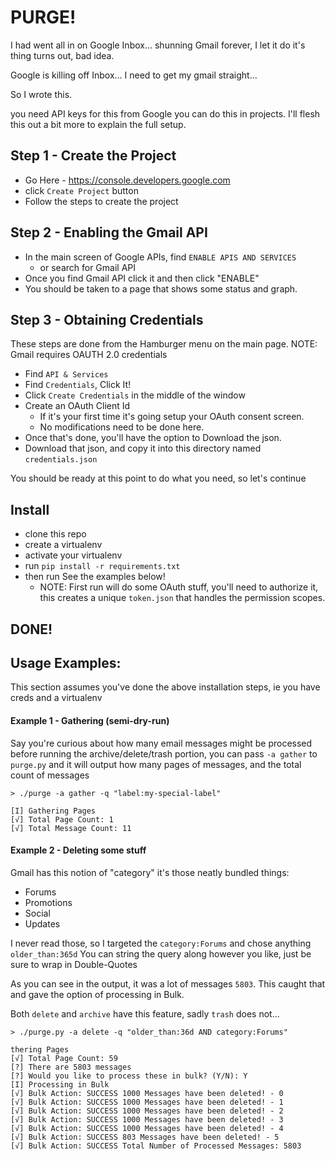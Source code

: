 # PURGE!

I had went all in on Google Inbox... shunning Gmail forever, I let it do it's thing
turns out, bad idea.

Google is killing off Inbox... I need to get my gmail straight...

So I wrote this.

you need API keys for this from Google you can do this in projects.
I'll flesh this out a bit more to explain the full setup.

## Step 1 - Create the Project
- Go Here - https://console.developers.google.com
- click `Create Project` button
- Follow the steps to create the project

## Step 2 - Enabling the Gmail API
- In the main screen of Google APIs, find `ENABLE APIS AND SERVICES`
  - or search for Gmail API
- Once you find Gmail API click it and then click "ENABLE"
- You should be taken to a page that shows some status and graph.

## Step 3 - Obtaining Credentials
These steps are done from the Hamburger menu on the main page.
NOTE: Gmail requires OAUTH 2.0 credentials
- Find `API & Services`
- Find `Credentials`, Click It!
- Click `Create Credentials` in the middle of the window
- Create an OAuth Client Id
  - If it's your first time it's going setup your OAuth consent screen.
  - No modifications need to be done here.
- Once that's done, you'll have the option to Download the json.
- Download that json, and copy it into this directory named `credentials.json`

You should be ready at this point to do what you need, so let's continue

## Install

- clone this repo
- create a virtualenv
- activate your virtualenv
- run `pip install -r requirements.txt`
- then run See the examples below!
  - NOTE: First run will do some OAuth stuff, you'll need to authorize it, this creates a unique `token.json` that handles the permission scopes.

## DONE!

## Usage Examples:

This section assumes you've done the above installation steps, ie you have creds and a virtualenv

#### Example 1 - Gathering (semi-dry-run)
Say you're curious about how many email messages might be processed before running the archive/delete/trash portion, you can pass `-a gather` to `purge.py` and it will output how many pages of messages, and the total count of messages


```
> ./purge -a gather -q "label:my-special-label"

[I] Gathering Pages
[√] Total Page Count: 1
[√] Total Message Count: 11

```




#### Example 2 - Deleting some stuff

Gmail has this notion of "category" it's those neatly bundled things:
- Forums
- Promotions
- Social
- Updates

I never read those, so I targeted the `category:Forums` and chose anything `older_than:365d`
You can string the query along however you like, just be sure to wrap in Double-Quotes

As you can see in the output, it was a lot of messages `5803`.
This caught that and gave the option of processing in Bulk.

Both `delete` and `archive` have this feature, sadly `trash` does not...


```
> ./purge.py -a delete -q "older_than:36d AND category:Forums"

thering Pages
[√] Total Page Count: 59
[?] There are 5803 messages
[?] Would you like to process these in bulk? (Y/N): Y
[I] Processing in Bulk
[√] Bulk Action: SUCCESS 1000 Messages have been deleted! - 0
[√] Bulk Action: SUCCESS 1000 Messages have been deleted! - 1
[√] Bulk Action: SUCCESS 1000 Messages have been deleted! - 2
[√] Bulk Action: SUCCESS 1000 Messages have been deleted! - 3
[√] Bulk Action: SUCCESS 1000 Messages have been deleted! - 4
[√] Bulk Action: SUCCESS 803 Messages have been deleted! - 5
[√] Bulk Action: SUCCESS Total Number of Processed Messages: 5803
```


